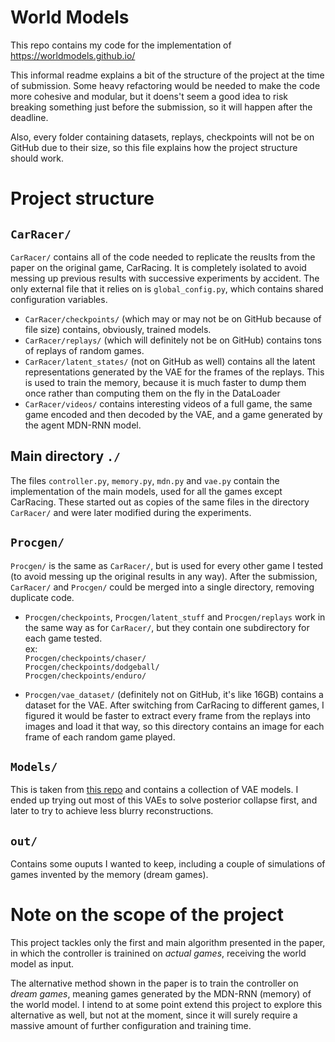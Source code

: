 # World Models

This repo contains my code for the implementation of https://worldmodels.github.io/

This informal readme explains a bit of the structure of the project at the time of submission.
Some heavy refactoring would be needed to make the code more cohesive and modular, but it doens't seem a good idea to risk breaking something just before the submission, so it will happen after the deadline.


Also, every folder containing datasets, replays, checkpoints will not be on GitHub due to their size, so this file explains how the project structure should work.

# Project structure

## `CarRacer/`
`CarRacer/` contains all of the code needed to replicate the reuslts from the paper on the original game, CarRacing. It is completely isolated to avoid messing up previous results with successive experiments by accident.
The only external file that it relies on is `global_config.py`, which contains shared configuration variables.

- `CarRacer/checkpoints/` (which may or may not be on GitHub because of file size) contains, obviously, trained models.  
- `CarRacer/replays/` (which will definitely not be on GitHub) contains tons of replays of random games.  
- `CarRacer/latent_states/` (not on GitHub as well) contains all the latent representations generated by the VAE for the frames of the replays. This is used to train the memory, because it is much faster to dump them once rather than computing them on the fly in the DataLoader
- `CarRacer/videos/` contains interesting videos of a full game, the same game encoded and then decoded by the VAE, and a game generated by the agent MDN-RNN model.  


## Main directory `./`
The files `controller.py`, `memory.py`, `mdn.py` and `vae.py` contain the implementation of the main models, used for all the games except CarRacing. These started out as copies of the same files in the directory `CarRacer/` and were later modified during the experiments.

## `Procgen/`

`Procgen/` is the same as `CarRacer/`, but is used for every other game I tested (to avoid messing up the original results in any way). After the submission, `CarRacer/` and `Procgen/` could be merged into a single directory, removing duplicate code.

- `Procgen/checkpoints`, `Procgen/latent_stuff` and `Procgen/replays` work in the same way as for `CarRacer/`, but they contain one subdirectory for each game tested.  
    ex:  
    `Procgen/checkpoints/chaser/`  
    `Procgen/checkpoints/dodgeball/`  
    `Procgen/checkpoints/enduro/`  

- `Procgen/vae_dataset/` (definitely not on GitHub, it's like 16GB) contains a dataset for the VAE. After switching from CarRacing to different games, I figured it would be faster to extract every frame from the replays into images and load it that way, so this directory contains an image for each frame of each random game played.

## `Models/`

This is taken from [this repo](https://github.com/AntixK/PyTorch-VAE) and contains a collection of VAE models. I ended up trying out most of this VAEs to solve posterior collapse first, and later to try to achieve less blurry reconstructions.

## `out/`

Contains some ouputs I wanted to keep, including a couple of simulations of games invented by the memory (dream games).




# Note on the scope of the project
This project tackles only the first and main algorithm presented in the paper, in which the controller is trainined on *actual games*, receiving the world model as input.

The alternative method shown in the paper is to train the controller on *dream games*, meaning games generated by the MDN-RNN (memory) of the world model. I intend to at some point extend this project to explore this alternative as well, but not at the moment, since it will surely require a massive amount of further configuration and training time.